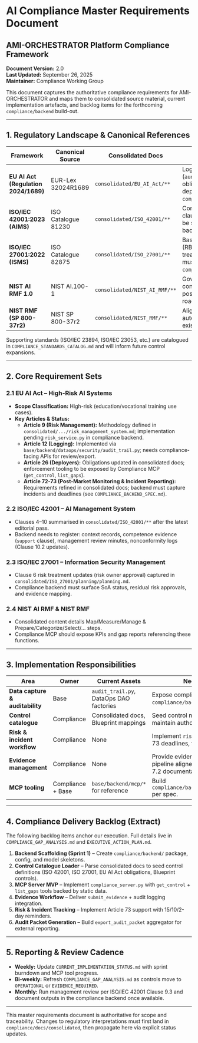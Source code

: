 # AI Compliance Master Requirements Document
## AMI-ORCHESTRATOR Platform Compliance Framework

**Document Version:** 2.0  
**Last Updated:** September 26, 2025  
**Maintainer:** Compliance Working Group  

This document captures the authoritative compliance requirements for AMI-ORCHESTRATOR and maps them to consolidated source material, current implementation artefacts, and backlog items for the forthcoming `compliance/backend` build-out.

---

## 1. Regulatory Landscape & Canonical References

| Framework | Canonical Source | Consolidated Docs | Implementation Snapshot |
|-----------|-----------------|-------------------|-------------------------|
| **EU AI Act (Regulation 2024/1689)** | EUR-Lex 32024R1689 | `consolidated/EU_AI_Act/**` | Logging & audit trail implemented in `/base` (`audit_trail.py`); deployer/provider obligations tracked in docs; dedicated deployer tooling pending in `compliance/backend`. |
| **ISO/IEC 42001:2023 (AIMS)** | ISO Catalogue 81230 | `consolidated/ISO_42001/**` | Context/support/performance/improvement clauses mapped; operational controls will be surfaced through the compliance backend services. |
| **ISO/IEC 27001:2022 (ISMS)** | ISO Catalogue 82875 | `consolidated/ISO_27001/**` | Base module supplies ISMS primitives (RBAC, audit, storage controls). Risk treatment approvals and evidence tracking must be implemented in `compliance/backend`. |
| **NIST AI RMF 1.0** | NIST AI.100-1 | `consolidated/NIST_AI_RMF/**` | Governance/Map/Measure text consolidated; tooling to expose RMF posture is part of the Compliance MCP roadmap. |
| **NIST RMF (SP 800-37r2)** | NIST SP 800-37r2 | `consolidated/NIST_RMF/**` | Alignment documented; requires automation once compliance backend exists. |

Supporting standards (ISO/IEC 23894, ISO/IEC 23053, etc.) are catalogued in `COMPLIANCE_STANDARDS_CATALOG.md` and will inform future control expansions.

---

## 2. Core Requirement Sets

### 2.1 EU AI Act – High-Risk AI Systems

- **Scope Classification:** High-risk (education/vocational training use cases).
- **Key Articles & Status:**
  - **Article 9 (Risk Management):** Methodology defined in `consolidated/.../risk_management_system.md`; implementation pending `risk_service.py` in compliance backend.
  - **Article 12 (Logging):** Implemented via `base/backend/dataops/security/audit_trail.py`; needs compliance-facing APIs for review/export.
  - **Article 26 (Deployers):** Obligations updated in consolidated docs; enforcement tooling to be exposed by Compliance MCP (`get_control`, `list_gaps`).
  - **Article 72-73 (Post-Market Monitoring & Incident Reporting):** Requirements refined in consolidated docs; backend must capture incidents and deadlines (see `COMPLIANCE_BACKEND_SPEC.md`).

### 2.2 ISO/IEC 42001 – AI Management System

- Clauses 4–10 summarised in `consolidated/ISO_42001/**` after the latest editorial pass.
- Backend needs to register: context records, competence evidence (`support` clause), management review minutes, nonconformity logs (Clause 10.2 updates).

### 2.3 ISO/IEC 27001 – Information Security Management

- Clause 6 risk treatment updates (risk owner approval) captured in `consolidated/ISO_27001/planning/planning.md`.
- Compliance backend must surface SoA status, residual risk approvals, and evidence mapping.

### 2.4 NIST AI RMF & NIST RMF

- Consolidated content details Map/Measure/Manage & Prepare/Categorize/Select/... steps.
- Compliance MCP should expose KPIs and gap reports referencing these functions.

---

## 3. Implementation Responsibilities

| Area | Owner | Current Assets | Needed Enhancements |
|------|-------|----------------|---------------------|
| **Data capture & auditability** | Base | `audit_trail.py`, DataOps DAO factories | Expose compliance-specific repositories via `compliance/backend/repositories`. |
| **Control catalogue** | Compliance | Consolidated docs, Blueprint mappings | Seed control models and status store, maintain authoritative list of control IDs. |
| **Risk & incident workflow** | Compliance | None | Implement `risk_service.py`, integrate Article 73 deadlines, tie into audit trail. |
| **Evidence management** | Compliance | None | Provide evidence submission & validation pipeline aligned with ISO/IEC 27001 Clause 7.2 documentation requirements. |
| **MCP tooling** | Compliance + Base | `base/backend/mcp/*` for reference | Build `compliance/backend/mcp/compliance_server.py` per spec. |

---

## 4. Compliance Delivery Backlog (Extract)

The following backlog items anchor our execution. Full details live in `COMPLIANCE_GAP_ANALYSIS.md` and `EXECUTIVE_ACTION_PLAN.md`.

1. **Backend Scaffolding (Sprint 1)** – Create `compliance/backend/` package, config, and model skeletons.
2. **Control Catalogue Loader** – Parse consolidated docs to seed control definitions (ISO 42001, ISO 27001, EU AI Act obligations, Blueprint controls).
3. **MCP Server MVP** – Implement `compliance_server.py` with `get_control` + `list_gaps` tools backed by static data.
4. **Evidence Workflow** – Deliver `submit_evidence` + audit logging integration.
5. **Risk & Incident Tracking** – Implement Article 73 support with 15/10/2-day reminders.
6. **Audit Packet Generation** – Build `export_audit_packet` aggregator for external reporting.

---

## 5. Reporting & Review Cadence

- **Weekly:** Update `CURRENT_IMPLEMENTATION_STATUS.md` with sprint burndown and MCP tool progress.
- **Bi-weekly:** Refresh `COMPLIANCE_GAP_ANALYSIS.md` as controls move to `OPERATIONAL` or `EVIDENCE_REQUIRED`.
- **Monthly:** Run management review per ISO/IEC 42001 Clause 9.3 and document outputs in the compliance backend once available.

---

This master requirements document is authoritative for scope and traceability. Changes to regulatory interpretations must first land in `compliance/docs/consolidated`, then propagate here via explicit status updates.
